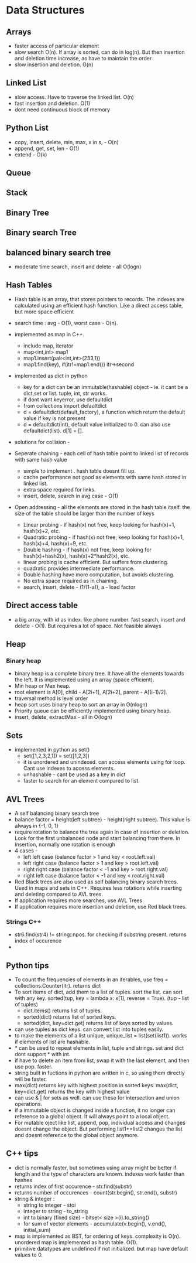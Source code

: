 # Data Structures 

## Arrays 
- faster access of particular element
- slow search O(n). If array is sorted, can do in log(n). But then insertion and deletion time increase, as have to maintain the order
- slow insertion and deletion. O(n)

## Linked List 
- slow access. Have to traverse the linked list. O(n)
- fast insertion and deletion. O(1)
- dont need continuous block of memory

## Python List 
- copy, insert, delete, min, max, x in s, -  O(n)
- append, get, set, len - O(1)
- extend - O(k)

## Queue 

## Stack

## Binary Tree

## Binary search Tree

## balanced binary search tree
- moderate time search, insert and delete - all O(logn)

## Hash Tables 
- Hash table is an array, that stores pointers to records. The indexes are calculated using an efficient hash function. Like a direct access table, but more space efficient
- search time : avg - O(1), worst case - O(n). 
- implemented as map in C++. 
    - include map, iterator
    - map<int,int> map1
    - map1.insert(pair<int,int>(233,1))
    - map1.find(key), if(itr!=map1.end()) itr->second

- implemented as dict in python
    - key for a dict can be an immutable(hashable) object - ie. it cant be a dict,set or list. tuple, int, str works. 
    - if dont want keyerror, use defaultdict
    - from collections import defaultdict
    - d = defaultdict(default_factory), a function which return the default value if key is not present
    - d = defaultdict(int), default value initialized to 0. can also use defaultdict(list). d[1] = [].
- solutions for collision - 

- Seperate chaining - each cell of hash table point to linked list of records with same hash value
    - simple to implement . hash table doesnt fill up. 
    - cache performance not good as elements with same hash stored in linked list.
    - extra space required for links. 
    - insert, delete, search in avg case - O(1)
 
- Open addressing - all the elements are stored in the hash table itself. the size of the table should be larger than the number of keys
    - Linear probing - if hash(x) not free, keep looking for hash(x)+1, hash(x)+2, etc.
    - Quadratic probing - if hash(x) not free, keep looking for hash(x)+1, hash(x)+4, hash(x)+9, etc.
    - Double hashing - if hash(x) not free, keep looking for hash(x)+hash2(x), hash(x)+2*hash2(x), etc. 
    - linear probing is cache efficient. But suffers from clustering. 
    - quadratic provides intermediate performance. 
    - Double hashing have more computation, but avoids clustering. 
    - No extra space required as in chaining. 
    - search, insert, delete - (1/(1-a)), a - load factor

## Direct access table 
- a big array, with id as index. like phone number. fast search, insert and delete - O(1). But requires a lot of space. Not feasible always

## Heap 

### Binary heap
- binary heap is a complete binary tree. It have all the elements towards the left. It is implemented using an array (space efficient). 
- Min heap or Max heap. 
- root element is A[0], child - A[2i+1], A[2i+2], parent - A[(i-1)/2]. 
- traversal method is level order
- heap sort uses binary heap to sort an array in O(nlogn)
- Priority queue can be efficiently implemented using binary heap. 
- insert, delete, extractMax - all in O(logn)

## Sets
- implemented in python as set()
    - set([1,2,3,2,1]) = set([1,2,3])
    - it is unordered and unindexed. can access elements using for loop. Cant use indexes to access elements. 
    - unhashable - cant be used as a key in dict
    - faster to search for an element compared to list. 

## AVL Trees
- A self balancing binary search tree
- balance factor = height(left subtree) - height(right subtree). This value is always in {-1, 0, 1}
- require rotation to balance the tree again in case of insertion or deletion. Look for the first unbalanced node and start balancing from there. In insertion, normally one rotation is enough
- 4 cases - 
    - left left case (balance factor > 1 and key < root.left.val)
    - left right case (balance factor > 1 and key > root.left.val)
    - right right case (balance factor < -1 and key > root.right.val)
    - right left case (balance factor < -1 and key < root.right.val)
- Red Black trees are also used as self balancing binary search trees. Used in maps and sets in C++. Requires less rotations while inserting and deleting compared to AVL trees.
- If application requires more searches, use AVL Trees
- If application requires more insertion and deletion, use Red black trees.

### Strings C++
- str6.find(str4) != string::npos. for checking if substring present. returns index of occurence
- 
## Python tips
- To count the frequencies of elements in an iterables, use freq = collections.Counter(itr). returns dict
- To sort items of dict, add them to a list of tuples. sort the list. can sort with any key. sorted(tup, key = lambda x: x[1], reverse = True). (tup - list of tuples)
    - dict.items() returns list of tuples. 
    - sorted(dict) returns list of sorted keys.
    - sorted(dict, key=dict.get) returns list of keys sorted by values.  
- can use tuples as dict keys. can convert list into tuples easily. 
- to make the elements of a list unique, unique_list = list(set(list1)). works if elements of list are hashable. 
- \* can be used to repeat elements in list, tuple and strings. set and dict dont support * with int. 
- if have to delete an item from list, swap it with the last element, and then use pop. faster. 
- string built in fuctions in python are written in c, so using them directly will be faster.
- max(dict) returns key with highest position in sorted keys. max(dict, key=dict.get) returns the key with highest value 
- can use & | for sets as well. can use these for intersection and union operations. 
- if a immutable object is changed inside a function, it no longer can reference to a global object. It will always point to a local object.
- For mutable oject like list, append, pop, individual access and changes doesnt change the object. But performing list1+=list2 changes the list and doesnt reference to the global object anymore. 

## C++ tips 
- dict is normally faster, but sometimes using array might be better if length and the type of characters are known. indexes work faster than hashes
-  returns index of first occurence - str.find(substr)
-  returns number of occurences - count(str.begin(), str.end(), substr)
- string & integer : 
    - string to integer - stoi
    - integer to string - to_string
    - int to binary (fixed size) - bitset< size >(i).to_string()
    - for sum of vector elements - accumulate(v.begin(), v.end(), initial_sum)
- map is implemented as BST, for ordering of keys. complexity is O(n). unordered map is implemented as hash table. O(1).
- primitive datatypes are undefined if not initialized. but map have default values to 0.
